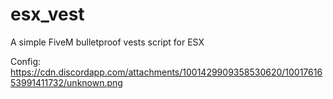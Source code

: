 # esx_vest
 A simple FiveM bulletproof vests script for ESX

 Config:
 https://cdn.discordapp.com/attachments/1001429909358530620/1001761653991411732/unknown.png
